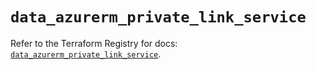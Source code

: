 # `data_azurerm_private_link_service`

Refer to the Terraform Registry for docs: [`data_azurerm_private_link_service`](https://registry.terraform.io/providers/hashicorp/azurerm/3.86.0/docs/data-sources/private_link_service).
